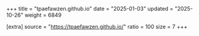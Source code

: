 +++
title = "tpaefawzen.github.io"
date = "2025-01-03"
updated = "2025-10-26"
weight = 6849

[extra]
source = "https://tpaefawzen.github.io/"
ratio = 100
size = 7
+++
